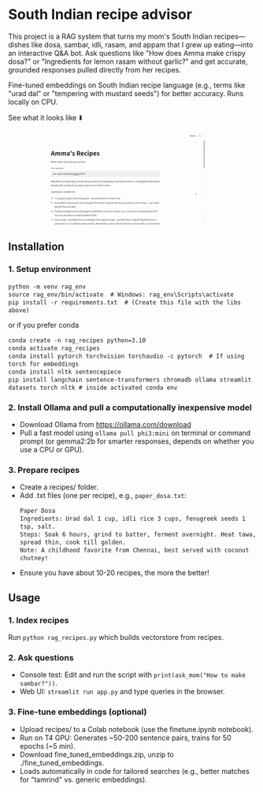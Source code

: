 # South Indian recipe advisor
This project is a RAG system that turns my mom's South Indian recipes—dishes like dosa, sambar, idli, rasam, and appam that I grew up eating—into an interactive Q&A bot. Ask questions like "How does Amma make crispy dosa?" or "Ingredients for lemon rasam without garlic?" and get accurate, grounded responses pulled directly from her recipes.

Fine-tuned embeddings on South Indian recipe language (e.g., terms like "urad dal" or "tempering with mustard seeds") for better accuracy. Runs locally on CPU.

See what it looks like ⬇️

![](test.gif)

## Installation 
### 1. Setup environment
```
python -m venv rag_env
source rag_env/bin/activate  # Windows: rag_env\Scripts\activate
pip install -r requirements.txt  # (Create this file with the libs above)
```
or if you prefer conda
```
conda create -n rag_recipes python=3.10
conda activate rag_recipes
conda install pytorch torchvision torchaudio -c pytorch  # If using torch for embeddings
conda install nltk sentencepiece
pip install langchain sentence-transformers chromadb ollama streamlit datasets torch nltk # inside activated conda env
```
### 2. Install Ollama and pull a computationally inexpensive model
- Download Ollama from https://ollama.com/download
- Pull a fast model using ```ollama pull phi3:mini``` on terminal or command prompt (or gemma2:2b for smarter responses, depends on whether you use a CPU or GPU).

### 3. Prepare recipes
- Create a recipes/ folder.
- Add .txt files (one per recipe), e.g., ```paper_dosa.txt```:
  ```
  Paper Dosa
  Ingredients: Urad dal 1 cup, idli rice 3 cups, fenugreek seeds 1 tsp, salt.
  Steps: Soak 6 hours, grind to batter, ferment overnight. Heat tawa, spread thin, cook till golden.
  Note: A childhood favorite from Chennai, best served with coconut chutney!
  ```
 - Ensure you have about 10-20 recipes, the more the better!

## Usage

### 1. Index recipes
Run ```python rag_recipes.py``` which builds vectorstore from recipes.

### 2. Ask questions
- Console test: Edit and run the script with ```print(ask_mom("How to make sambar?"))```.
- Web UI: ```streamlit run app.py``` and type queries in the browser.

### 3. Fine-tune embeddings (optional)
- Upload recipes/ to a Colab notebook (use the finetune.ipynb notebook).
- Run on T4 GPU: Generates ~50-200 sentence pairs, trains for 50 epochs (~5 min).
- Download fine_tuned_embeddings.zip, unzip to ./fine_tuned_embeddings.
- Loads automatically in code for tailored searches (e.g., better matches for "tamrind" vs. generic embeddings).
